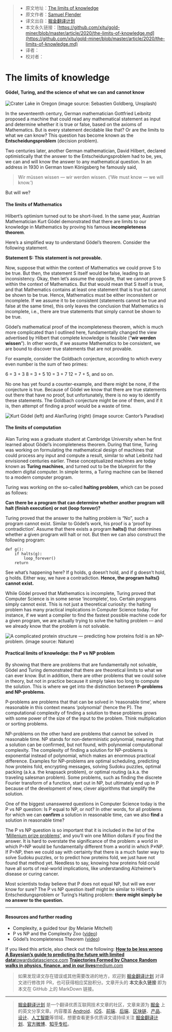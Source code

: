 > * 原文地址：[The limits of knowledge](https://towardsdatascience.com/the-limits-of-knowledge-b59be67fd50a)
> * 原文作者：[Samuel Flender](https://medium.com/@samuel.flender)
> * 译文出自：[掘金翻译计划](https://github.com/xitu/gold-miner)
> * 本文永久链接：[https://github.com/xitu/gold-miner/blob/master/article/2020/the-limits-of-knowledge.md](https://github.com/xitu/gold-miner/blob/master/article/2020/the-limits-of-knowledge.md)
> * 译者：
> * 校对者：

# The limits of knowledge

#### Gödel, Turing, and the science of what we can and cannot know

![Crater Lake in Oregon (image source: Sebastien Goldberg, [Unsplash](https://unsplash.com/photos/L1Xqp235CYk))](https://cdn-images-1.medium.com/max/9678/0*CpmVADktVXeu5Jk2)

In the seventeenth century, German mathematician Gottfried Leibnitz proposed a machine that could read any mathematical statement as input and determine whether it is true or false, based on the axioms of Mathematics. But is every statement decidable like that? Or are the limits to what we can know? This question has become known as the **Entscheidungsproblem** (decision problem).

Two centuries later, another German mathematician, David Hilbert, declared optimistically that the answer to the Entscheidungsproblem had to be, yes, we can and will know the answer to any mathematical question. In an address in 1930 in German town Königsberg he famously said,

> Wir müssen wissen — wir werden wissen. (‘We must know — we will know.’)

But will we?

#### The limits of Mathematics

Hilbert’s optimism turned out to be short-lived. In the same year, Austrian Mathematician Kurt Gödel demonstrated that there are limits to our knowledge in Mathematics by proving his famous **incompleteness theorem**.

Here’s a simplified way to understand Gödel’s theorem. Consider the following statement.

**Statement S: This statement is not provable.**

Now, suppose that within the context of Mathematics we could prove S to be true. But then, the statement S itself would be false, leading to an inconsistency. Okay, then let’s assume the opposite, that we cannot prove S within the context of Mathematics. But that would mean that S itself is true, and that Mathematics contains at least one statement that is true but cannot be shown to be true. Hence, Mathematics must be either inconsistent or incomplete. If we assume it to be consistent (statements cannot be true and false at the same time), this only leaves the conclusion that Mathematics is incomplete, i.e., there are true statements that simply cannot be shown to be true.

Gödel’s mathematical proof of the incompleteness theorem, which is much more complicated than I outlined here, fundamentally changed the view advertised by Hilbert that complete knowledge is feasible (“**wir werden wissen**”). In other words, if we assume Mathematics to be consistent, we are bound to discover true statements that are not provable.

For example, consider the Goldbach conjecture, according to which every even number is the sum of two primes:

6 = 3 + 3
8 = 3 + 5
10 = 3 + 7 
12 = 7 + 5, and so on.

No one has yet found a counter-example, and there might be none, if the conjecture is true. Because of Gödel we know that there are true statements out there that have no proof, but unfortunately, there is no way to identify these statements. The Goldbach conjecture might be one of them, and if it is, then attempt of finding a proof would be a waste of time.

![Kurt Gödel (left) and AlanTuring (right) (image source: [Cantor’s Paradise](https://medium.com/cantors-paradise/a-computability-proof-of-g%C3%B6dels-first-incompleteness-theorem-2d685899117c))](https://cdn-images-1.medium.com/max/5760/1*OEtkquO--eZVJAIt_dGvTA.jpeg)

#### The limits of computation

Alan Turing was a graduate student at Cambridge University when he first learned about Gödel’s incompleteness theorem. During that time, Turing was working on formulating the mathematical design of machines that could process any input and compute a result, similar to what Leibnitz had envisioned centuries earlier. These conceptualized machines are today known as **Turing machines**, and turned out to be the blueprint for the modern digital computer. In simple terms, a Turing machine can be likened to a modern computer program.

Turing was working on the so-called **halting problem**, which can be posed as follows:

**Can there be a program that can determine whether another program will halt (finish execution) or not (loop forever)?**

Turing proved that the answer to the halting problem is “No”, such a program cannot exist. Similar to Gödel’s work, his proof is a ‘proof by contradiction’. Assume that there exists a program **halts()** that determines whether a given program will halt or not. But then we can also construct the following program:

```
def g():
    if halts(g):
        loop_forever()
    return
```

See what’s happening here? If g holds, g doesn’t hold, and if g doesn’t hold, g holds. Either way, we have a contradiction. **Hence, the program halts() cannot exist.**

While Gödel proved that Mathematics is incomplete, Turing proved that Computer Science is in some sense ‘incomplete’, too. Certain programs simply cannot exist. This is not just a theoretical curiosity: the halting problem has many practical implications in Computer Science today. For instance, if we want a compiler to find the fastest possible machine code for a given program, we are actually trying to solve the halting problem — and we already know that the problem is not solvable.

![A complicated protein structure — predicting how proteins fold is an NP-problem. (image source: [Nature](https://www.nature.com/articles/d41586-019-01357-6))](https://cdn-images-1.medium.com/max/2000/1*CZyv_a9CKoOQ1gzAliYdEQ.jpeg)

#### Practical limits of knowledge: the P vs NP problem

By showing that there are problems that are fundamentally not solvable, Gödel and Turing demonstrated that there are theoretical limits to what we can ever know. But in addition, there are other problems that we could solve in theory, but not in practice because it simply takes too long to compute the solution. This is where we get into the distinction between **P-problems and NP-problems.**

P-problems are problems that that can be solved in ‘reasonable time’, where reasonable in this context means ‘polynomial’ (hence the P). The computational complexity of finding a solution to these problems grows with some power of the size of the input to the problem. Think multiplication or sorting problems.

NP-problems on the other hand are problems that cannot be solved in reasonable time. NP stands for non-deterministic polynomial, meaning that a solution can be confirmed, but not found, with polynomial computational complexity. The complexity of finding a solution for NP-problems is exponential instead of polynomial, which makes an enormous practical difference. Examples for NP-problems are optimal scheduling, predicting how proteins fold, encrypting messages, solving Sudoku puzzles, optimal packing (a.k.a. the knapsack problem), or optimal routing (a.k.a. the traveling salesman problem). Some problems, such as finding the discrete Fourier transform of a function, start out in NP, but ultimately end up in P because of the development of new, clever algorithms that simplify the solution.

One of the biggest unanswered questions in Computer Science today is the P vs NP question: Is P equal to NP, or not? In other words, for all problems for which we can **confirm** a solution in reasonable time, can we also **find** a solution in reasonable time?

The P vs NP question is so important that it is included in the list of the ‘[Millenium prize problems](https://www.claymath.org/millennium-problems)’, and you’ll win one Million dollars if you find the answer. It is hard to overstate the significance of the problem: a world in which P=NP would be fundamentally different from a world in which P≠NP. If P=NP, then we could say with certainty that there is a much faster way to solve Sudoku puzzles, or to predict how proteins fold, we just have not found that method yet. Needless to say, knowing how proteins fold could have all sorts of real-world implications, like understanding Alzheimer’s disease or curing cancer.

Most scientists today believe that P does not equal NP, but will we ever know for sure? The P vs NP question itself might be similar to Hilbert’s Entscheidungsproblem or Turing’s Halting problem: **there might simply be no answer to the question.**

---

#### Resources and further reading

* Complexity, a guided tour (by Melanie Mitchell)
* P vs NP and the Complexity Zoo ([video](https://www.youtube.com/watch?v=YX40hbAHx3s))
* Gödel’s Incompleteness Theorem ([video](https://www.youtube.com/watch?v=O4ndIDcDSGc))

If you liked this article, also check out the following:
[**How to be less wrong**
**A Bayesian’s guide to predicting the future with limited data**towardsdatascience.com](https://towardsdatascience.com/how-to-be-less-wrong-5d6632a08f)
[**Trajectories Formed by Chance**
**Random walks in physics, finance, and in our lives**medium.com](https://medium.com/swlh/trajectories-formed-by-chance-bc96c8e236a5)

> 如果发现译文存在错误或其他需要改进的地方，欢迎到 [掘金翻译计划](https://github.com/xitu/gold-miner) 对译文进行修改并 PR，也可获得相应奖励积分。文章开头的 **本文永久链接** 即为本文在 GitHub 上的 MarkDown 链接。

---

> [掘金翻译计划](https://github.com/xitu/gold-miner) 是一个翻译优质互联网技术文章的社区，文章来源为 [掘金](https://juejin.im) 上的英文分享文章。内容覆盖 [Android](https://github.com/xitu/gold-miner#android)、[iOS](https://github.com/xitu/gold-miner#ios)、[前端](https://github.com/xitu/gold-miner#前端)、[后端](https://github.com/xitu/gold-miner#后端)、[区块链](https://github.com/xitu/gold-miner#区块链)、[产品](https://github.com/xitu/gold-miner#产品)、[设计](https://github.com/xitu/gold-miner#设计)、[人工智能](https://github.com/xitu/gold-miner#人工智能)等领域，想要查看更多优质译文请持续关注 [掘金翻译计划](https://github.com/xitu/gold-miner)、[官方微博](http://weibo.com/juejinfanyi)、[知乎专栏](https://zhuanlan.zhihu.com/juejinfanyi)。
